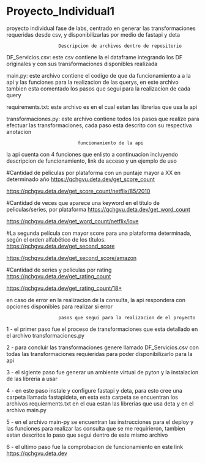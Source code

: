 # Proyecto_Individual1
proyecto individual fase de labs, centrado en generar las transformaciones requeridas desde csv, y disponibilizarlas por medio de fastapi y deta 

                       Descripcion de archivos dentro de repositorio

DF_Servicios.csv: este csv contiene la el dataframe integrando los DF originales y con sus transformaciones disponibles realizada

main.py: este archivo contiene el codigo de que da funcionamiento a a la api y las funciones para la realizacion de las querys, en este archivo tambien esta comentado los pasos que segui para la realizacion de cada query

requirements.txt: este archivo es en el cual estan las librerias que usa la api

transformaciones.py: este archivo contiene todos los pasos que realize para efectuar las transformaciones, cada paso esta descrito con su respectiva anotacion

                       
                              funcionamiento de la api
                          
la api cuenta con 4 funciones que enlisto a continuacion incluyendo descripcion de funcionamiento, link de acceso y un ejemplo de uso 


#Cantidad de películas por plataforma con un puntaje mayor a XX en determinado año
https://qchgvu.deta.dev/get_score_count

https://qchgvu.deta.dev/get_score_count/netflix/85/2010


#Cantidad de veces que aparece una keyword en el título de peliculas/series, por plataforma
https://qchgvu.deta.dev/get_word_count

https://qchgvu.deta.dev/get_word_count/netflix/love


#La segunda película con mayor score para una plataforma determinada, según el orden alfabético de los títulos.
https://qchgvu.deta.dev/get_second_score

https://qchgvu.deta.dev/get_second_score/amazon


#Cantidad de series y películas por rating
https://qchgvu.deta.dev/get_rating_count

https://qchgvu.deta.dev/get_rating_count/18+

en caso de error en la realizacion de la consulta, la api respondera con opciones disponibles para realizar si error



                       pasos que segui para la realizacion de el proyecto

  1 - el primer paso fue el proceso de transformaciones que esta detallado en el archivo transformaciones.py

  2 - para concluir las transformaciones genere llamado DF_Servicios.csv con todas las transformaciones requieridas para poder disponibilizarlo para la api

  3 - el sigiente paso fue generar un ambiente virtual de pyton y la instalacion de las libreria a usar

  4 - en este paso instale y configure fastapi y deta, para esto cree una carpeta llamada fastapideta, en esta esta carpeta se encuentran los archivos requierments.txt en el cua estan las librerias que usa deta y en el archivo main.py  

  5 - en el archivo main-py se encuentran las instrucciones para el deploy y las funciones para realizar las consulta que se me requirieron, tambien estan descritos lo paso que segui dentro de este mismo archivo

  6 - el ultimo paso fue la comprobacion de funcionamiento en este link https://qchgvu.deta.dev 

